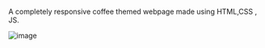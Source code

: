 A completely responsive coffee themed webpage made using HTML,CSS , JS.

![image](https://github.com/srinjoy-26/Coffee-landing-page/assets/91176055/e350db49-5153-482b-97f8-cbc75fc70f76)
